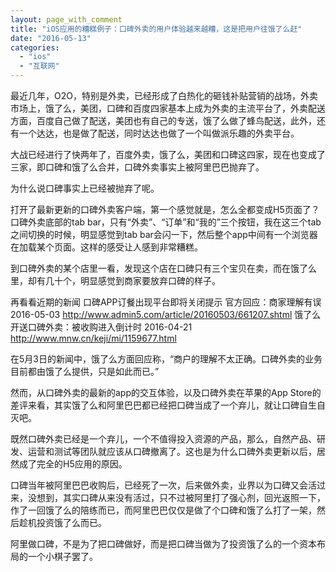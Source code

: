```yaml
---
layout: page_with_comment
title: "iOS应用的糟糕例子：口碑外卖的用户体验越来越糟，这是把用户往饿了么赶"
date: "2016-05-13"
categories: 
  - "ios"
  - "互联网"
---
```


最近几年，O2O，特别是外卖，已经形成了白热化的砸钱补贴营销的战场，外卖市场上，饿了么，美团，口碑和百度四家基本上成为外卖的主流平台了，外卖配送方面，百度自己做了配送，美团也有自己的专送，饿了么做了蜂鸟配送，此外，还有一个达达，也是做了配送，同时达达也做了一个叫做派乐趣的外卖平台。

大战已经进行了快两年了，百度外卖，饿了么，美团和口碑这四家，现在也变成了三家，即口碑和饿了么合并，口碑外卖事实上被阿里巴巴抛弃了。

为什么说口碑事实上已经被抛弃了呢。

打开了最新更新的口碑外卖客户端，第一个感觉就是，怎么全都变成H5页面了？口碑外卖底部的tab bar，只有“外卖”、“订单”和“我的”三个按钮，我在这三个tab之间切换的时候，明显感觉到tab bar会闪一下，然后整个app中间有一个浏览器在加载某个页面。这样的感受让人感到非常糟糕。

到口碑外卖的某个店里一看，发现这个店在口碑只有三个宝贝在卖，而在饿了么里，却有几十个，明显感觉到商家要放弃口碑的样子。

再看看近期的新闻 口碑APP订餐出现平台即将关闭提示 官方回应：商家理解有误 2016-05-03 http://www.admin5.com/article/20160503/661207.shtml 饿了么开送口碑外卖：被收购进入倒计时 2016-04-21 http://www.mnw.cn/keji/mi/1159677.html

在5月3日的新闻中，饿了么方面回应称，“商户的理解不太正确。口碑外卖的业务目前都由饿了么提供，只是如此而已。”

然而，从口碑外卖的最新的app的交互体验，以及口碑外卖在苹果的App Store的差评来看，其实饿了么和阿里巴巴都已经把口碑当成了一个弃儿，就让口碑自生自灭吧。

既然口碑外卖已经是一个弃儿，一个不值得投入资源的产品，那么，自然产品、研发、运营和测试等团队就应该从口碑撤离了。这也是为什么口碑外卖更新以后，居然成了完全的H5应用的原因。

口碑当年被阿里巴巴收购后，已经死了一次，后来做外卖，业界以为口碑又会活过来，没想到，其实口碑从来没有活过，只不过被阿里打了强心剂，回光返照一下，作了一回饿了么的陪练而已，而阿里巴巴仅仅是做了个口碑和饿了么打了一架，然后趁机投资饿了么而已。

阿里做口碑，不是为了把口碑做好，而是把口碑当做为了投资饿了么的一个资本布局的一个小棋子罢了。
